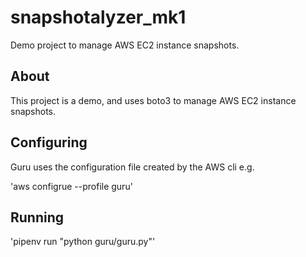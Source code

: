 # snapshotalyzer_mk1

Demo project to manage AWS EC2 instance snapshots.

## About

This project is a demo, and uses boto3 to manage AWS EC2 instance snapshots.

## Configuring

Guru uses the configuration file created by the AWS cli e.g.

'aws configrue --profile guru'

## Running

'pipenv run "python guru/guru.py"'